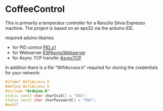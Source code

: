 # CoffeeControl

This is primarily a temperatur controller for a Rancilio Silvia Espresso machine.
The project is based on an eps32 via the arduino IDE.

required aduino libaries:
- for PID control [PID_v1](https://playground.arduino.cc/Code/PIDLibrary/)
- for Webserver [ESPAsyncWebserver](https://github.com/me-no-dev/ESPAsyncWebServer)
- for Async TCP transfer [AsyncTCP](https://github.com/me-no-dev/AsyncTCP)


In addition there is a file "WifiAccess.h" required for storing the credentials for your network:

```c++
#ifndef WifiAccess_h
#define WifiAccess_h
#include "Arduino.h"
static const char charSsid[] = "XXX";
static const char charPassword[] = "XXX";
#endif
```
